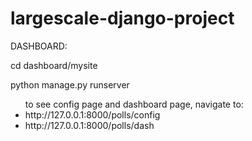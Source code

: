 # largescale-django-project

DASHBOARD:

<p>cd dashboard/mysite<p>

<p>python manage.py runserver<p>

<ul>to see config page and dashboard page, navigate to:
<li>http://127.0.0.1:8000/polls/config</li>
<li>http://127.0.0.1:8000/polls/dash</li>
</ul>
